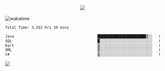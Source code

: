 <h1 align="center">
  <img src="https://readme-typing-svg.herokuapp.com/?font=Righteous&size=35&center=true&vCenter=true&width=500&height=70&duration=4000&lines=Hi!+%F0%9F%91%8B+I%27m+Ali%20Osman!;" />
</h1>


![wakatime](https://wakatime.com/share/@aliosmanoktar/3a8ffe71-6da4-4964-913b-2f09afbe53bf.svg?cache=none)
<!--START_SECTION:waka-->

```txt
Total Time: 3,553 hrs 39 mins

Java                                      ██████████████████████▒░░   89.15 %
SQL                                       █░░░░░░░░░░░░░░░░░░░░░░░░   03.84 %
Dart                                      ▒░░░░░░░░░░░░░░░░░░░░░░░░   01.95 %
XML                                       ▒░░░░░░░░░░░░░░░░░░░░░░░░   01.10 %
C#                                        ▒░░░░░░░░░░░░░░░░░░░░░░░░   00.72 %
```

<!--END_SECTION:waka-->

<img src="https://profile-counter.glitch.me/aliosmanoktar/count.svg" />

